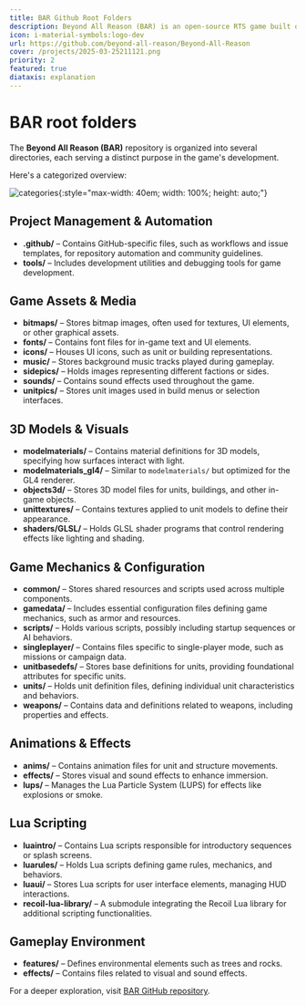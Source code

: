 ```yaml
---
title: BAR Github Root Folders
description: Beyond All Reason (BAR) is an open-source RTS game built on the Spring Engine
icon: i-material-symbols:logo-dev
url: https://github.com/beyond-all-reason/Beyond-All-Reason
cover: /projects/2025-03-25211121.png
priority: 2
featured: true
diataxis: explanation
---
```


# BAR root folders

The **Beyond All Reason (BAR)** repository is organized into several directories, each serving a distinct purpose in the game's development.

Here's a categorized overview:

![categories](/projects/diagram-export-3-25-2025-8_44_20-PM.png){:style="max-width: 40em; width: 100%; height: auto;"}

## Project Management & Automation
- **.github/** – Contains GitHub-specific files, such as workflows and issue templates, for repository automation and community guidelines.
- **tools/** – Includes development utilities and debugging tools for game development.

## Game Assets & Media
- **bitmaps/** – Stores bitmap images, often used for textures, UI elements, or other graphical assets.
- **fonts/** – Contains font files for in-game text and UI elements.
- **icons/** – Houses UI icons, such as unit or building representations.
- **music/** – Stores background music tracks played during gameplay.
- **sidepics/** – Holds images representing different factions or sides.
- **sounds/** – Contains sound effects used throughout the game.
- **unitpics/** – Stores unit images used in build menus or selection interfaces.

## 3D Models & Visuals
- **modelmaterials/** – Contains material definitions for 3D models, specifying how surfaces interact with light.
- **modelmaterials_gl4/** – Similar to `modelmaterials/`  but optimized for the GL4 renderer.
- **objects3d/** – Stores 3D model files for units, buildings, and other in-game objects.
- **unittextures/** – Contains textures applied to unit models to define their appearance.
- **shaders/GLSL/** – Holds GLSL shader programs that control rendering effects like lighting and shading.

## Game Mechanics & Configuration
- **common/** – Stores shared resources and scripts used across multiple components.
- **gamedata/** – Includes essential configuration files defining game mechanics, such as armor and resources.
- **scripts/** – Holds various scripts, possibly including startup sequences or AI behaviors.
- **singleplayer/** – Contains files specific to single-player mode, such as missions or campaign data.
- **unitbasedefs/** – Stores base definitions for units, providing foundational attributes for specific units.
- **units/** – Holds unit definition files, defining individual unit characteristics and behaviors.
- **weapons/** – Contains data and definitions related to weapons, including properties and effects.

## Animations & Effects
- **anims/** – Contains animation files for unit and structure movements.
- **effects/** – Stores visual and sound effects to enhance immersion.
- **lups/** – Manages the Lua Particle System (LUPS) for effects like explosions or smoke.

## Lua Scripting
- **luaintro/** – Contains Lua scripts responsible for introductory sequences or splash screens.
- **luarules/** – Holds Lua scripts defining game rules, mechanics, and behaviors.
- **luaui/** – Stores Lua scripts for user interface elements, managing HUD interactions.
- **recoil-lua-library/** – A submodule integrating the Recoil Lua library for additional scripting functionalities.

## Gameplay Environment
- **features/** – Defines environmental elements such as trees and rocks.
- **effects/** – Contains files related to visual and sound effects.

For a deeper exploration, visit [BAR GitHub repository](https://github.com/beyond-all-reason/Beyond-All-Reason).





